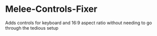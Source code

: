 # Melee-Controls-Fixer
Adds controls for keyboard and 16:9 aspect ratio without needing to go through the tedious setup
